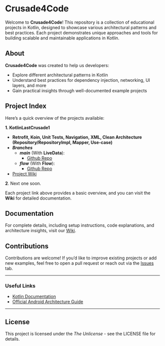 # Crusade4Code

Welcome to **Crusade4Code**! This repository is a collection of educational projects in Kotlin, designed to showcase various architectural patterns and best practices. Each project demonstrates unique approaches and tools for building scalable and maintainable applications in Kotlin.

## About

**Crusade4Code** was created to help us developers:
- Explore different architectural patterns in Kotlin
- Understand best practices for dependency injection, networking, UI layers, and more
- Gain practical insights through well-documented example projects

## Project Index

Here’s a quick overview of the projects available:

**1. KotlinLastCrusade1** 
 - **Retrofit, Koin, Unit Tests, Navigation, XML, Clean Architecture (Repository/RepositoryImpl, Mapper, Use-case)**
 - _**Branches**_
   - _**main**_ (With **LiveData**):
     - [Github Repo](https://github.com/Crusade4Code/kotlinlastcrusade1-xml-koin-mapper-usecase/tree/main)
   - _**flow**_ (With **Flow**):
     - [Github Repo](https://github.com/Crusade4Code/kotlinlastcrusade1-xml-koin-mapper-usecase/tree/flow)
 - [Project Wiki](https://github.com/Crusade4Code/crusade4code.github.io/wiki/KotlinLastCrusade1)

**2**. Next one soon.

Each project link above provides a basic overview, and you can visit the **Wiki** for detailed documentation.

## Documentation

For complete details, including setup instructions, code explanations, and architecture insights, visit our [Wiki](https://github.com/Crusade4Code/crusade4code/wiki).

## Contributions

Contributions are welcome! If you’d like to improve existing projects or add new examples, feel free to open a pull request or reach out via the [Issues](https://github.com/Crusade4Code/crusade4code/issues) tab.

---

### Useful Links
- [Kotlin Documentation](https://kotlinlang.org/docs/home.html)
- [Official Android Architecture Guide](https://developer.android.com/jetpack/guide)

---

## License
This project is licensed under the *The Unlicense* - see the LICENSE file for details.
